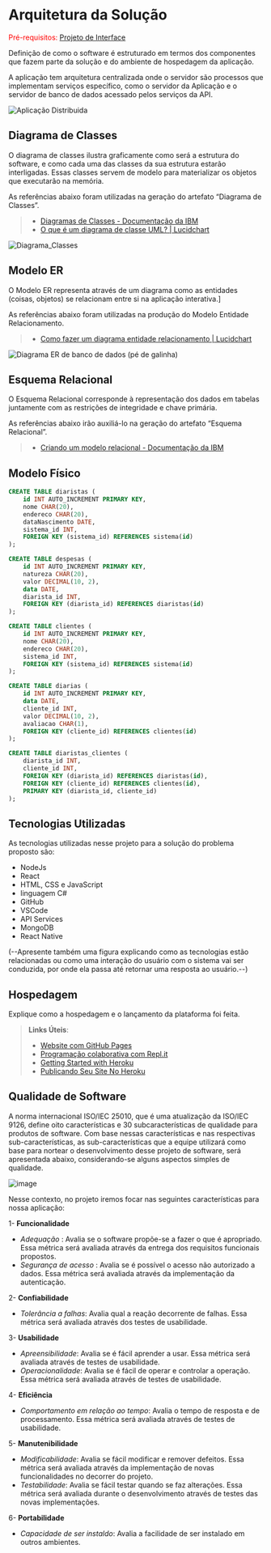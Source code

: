 # Arquitetura da Solução

<span style="color:red">Pré-requisitos: <a href="3-Projeto de Interface.md"> Projeto de Interface</a></span>

Definição de como o software é estruturado em termos dos componentes que fazem parte da solução e do ambiente de hospedagem da aplicação.


A aplicação tem arquitetura centralizada onde o servidor são processos que implementam serviços específico, como o servidor da Aplicação e o servidor de banco de dados acessado pelos serviços da API.

![Aplicação Distribuida](https://github.com/ICEI-PUC-Minas-PMV-ADS/pmv-ads-2024-1-e4-proj-dad-t3-diarista/assets/104168502/f8e0f043-37d2-4e28-bf82-bc9e553b9f50)


## Diagrama de Classes

O diagrama de classes ilustra graficamente como será a estrutura do software, e como cada uma das classes da sua estrutura estarão interligadas. Essas classes servem de modelo para materializar os objetos que executarão na memória.

As referências abaixo foram utilizadas na geração do artefato “Diagrama de Classes”.

> - [Diagramas de Classes - Documentação da IBM](https://www.ibm.com/docs/pt-br/rational-soft-arch/9.6.1?topic=diagrams-class)
> - [O que é um diagrama de classe UML? | Lucidchart](https://www.lucidchart.com/pages/pt/o-que-e-diagrama-de-classe-uml)

![Diagrama_Classes](https://github.com/ICEI-PUC-Minas-PMV-ADS/pmv-ads-2024-1-e4-proj-dad-t3-diarista/assets/104168502/a227a3b5-8f26-4c33-9234-1251c8950c38)



## Modelo ER

O Modelo ER representa através de um diagrama como as entidades (coisas, objetos) se relacionam entre si na aplicação interativa.]

As referências abaixo foram utilizadas na produção do Modelo Entidade Relacionamento.

> - [Como fazer um diagrama entidade relacionamento | Lucidchart](https://www.lucidchart.com/pages/pt/como-fazer-um-diagrama-entidade-relacionamento)

![Diagrama ER de banco de dados (pé de galinha)](https://github.com/ICEI-PUC-Minas-PMV-ADS/pmv-ads-2024-1-e4-proj-dad-t3-diarista/assets/104168502/f88144fc-96ac-4f22-871b-3bdddbaf0029)


## Esquema Relacional

O Esquema Relacional corresponde à representação dos dados em tabelas juntamente com as restrições de integridade e chave primária.
 
As referências abaixo irão auxiliá-lo na geração do artefato “Esquema Relacional”.

> - [Criando um modelo relacional - Documentação da IBM](https://www.ibm.com/docs/pt-br/cognos-analytics/10.2.2?topic=designer-creating-relational-model)

## Modelo Físico
```sql
CREATE TABLE diaristas (
    id INT AUTO_INCREMENT PRIMARY KEY,
    nome CHAR(20),
    endereco CHAR(20),
    dataNascimento DATE,
    sistema_id INT,
    FOREIGN KEY (sistema_id) REFERENCES sistema(id)
);

CREATE TABLE despesas (
    id INT AUTO_INCREMENT PRIMARY KEY,
    natureza CHAR(20),
    valor DECIMAL(10, 2),
    data DATE,
    diarista_id INT,
    FOREIGN KEY (diarista_id) REFERENCES diaristas(id)
);

CREATE TABLE clientes (
    id INT AUTO_INCREMENT PRIMARY KEY,
    nome CHAR(20),
    endereco CHAR(20),
    sistema_id INT,
    FOREIGN KEY (sistema_id) REFERENCES sistema(id)
);

CREATE TABLE diarias (
    id INT AUTO_INCREMENT PRIMARY KEY,
    data DATE,
    cliente_id INT,
    valor DECIMAL(10, 2),
    avaliacao CHAR(1),
    FOREIGN KEY (cliente_id) REFERENCES clientes(id)
);

CREATE TABLE diaristas_clientes (
    diarista_id INT,
    cliente_id INT,
    FOREIGN KEY (diarista_id) REFERENCES diaristas(id),
    FOREIGN KEY (cliente_id) REFERENCES clientes(id),
    PRIMARY KEY (diarista_id, cliente_id)
);
```

## Tecnologias Utilizadas

As tecnologias utilizadas nesse projeto para a solução do problema proposto são:

- NodeJs
- React
- HTML, CSS e JavaScript
- linguagem C#
- GitHub
- VSCode
- API Services
- MongoDB
- React Native

(--Apresente também uma figura explicando como as tecnologias estão relacionadas ou como uma interação do usuário com o sistema vai ser conduzida, por onde ela passa até retornar uma resposta ao usuário.--)

## Hospedagem

Explique como a hospedagem e o lançamento da plataforma foi feita.

> **Links Úteis**:
>
> - [Website com GitHub Pages](https://pages.github.com/)
> - [Programação colaborativa com Repl.it](https://repl.it/)
> - [Getting Started with Heroku](https://devcenter.heroku.com/start)
> - [Publicando Seu Site No Heroku](http://pythonclub.com.br/publicando-seu-hello-world-no-heroku.html)

## Qualidade de Software
A norma internacional ISO/IEC 25010, que é uma atualização da ISO/IEC 9126, define oito características e 30 subcaracterísticas de qualidade para produtos de software.
Com base nessas características e nas respectivas sub-características, as sub-características que a equipe utilizará como base para nortear o desenvolvimento desse projeto de software, será apresentada abaixo, considerando-se alguns aspectos simples de qualidade. 

![image](https://github.com/ICEI-PUC-Minas-PMV-ADS/pmv-ads-2023-2-e3-proj-mov-t2-pmv-ads-2023-2-e3-proj-mov-t2-time5/assets/108501459/a8a364be-e06a-4d52-b679-efe8380cf017)

Nesse contexto, no projeto iremos focar nas seguintes características para nossa aplicação:

1- **Funcionalidade**  
 - *Adequação* : Avalia se o software propõe-se a fazer o que é apropriado. Essa métrica será avaliada através da entrega dos requisitos funcionais propostos.
 - *Segurança de acesso* : Avalia se é possível o acesso não autorizado a dados. Essa métrica será avaliada através da implementação da autenticação.

2- **Confiabilidade**  
 - *Tolerância a falhas*: Avalia qual a reação decorrente de falhas. Essa métrica será avaliada através dos testes de usabilidade.   

3- **Usabilidade**  
 - *Apreensibilidade*: Avalia se é fácil aprender a usar. Essa métrica será avaliada através de testes de usabilidade.  
 - *Operacionalidade*: Avalia se é fácil de operar e controlar a operação. Essa métrica será avaliada através de testes de usabilidade. 

4- **Eficiência**  
- *Comportamento em relação ao tempo*: Avalia o tempo de resposta e de processamento. Essa métrica será avaliada através de testes de usabilidade.  
    
5- **Manutenibilidade**  
- *Modificabilidade*: Avalia se fácil modificar e remover defeitos. Essa métrica será avaliada através da implementação de novas funcionalidades no decorrer do projeto.
- *Testabilidade*: Avalia se fácil testar quando se faz alterações. Essa métrica será avaliada durante o desenvolvimento através de testes das novas implementações.

6- **Portabilidade**  
- *Capacidade de ser instaldo*: Avalia a facilidade de ser instalado em outros ambientes.
